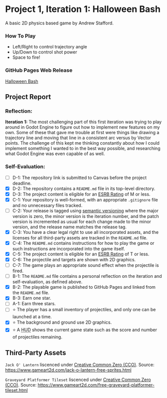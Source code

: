 # Project 1, Iteration 1: Halloween Bash
A basic 2D physics based game by Andrew Stafford.

### How To Play
- Left/Right to control trajectory angle
- Up/Down to control shot power
- Space to fire!

### GitHub Pages Web Release
[Halloween Bash](https://bsu-cs315.github.io/P1--Halloween-Bash/)

## Project Report
### Reflection:
**Iteration 1:**
The most challenging part of this first iteration was trying to play around in Godot Engine to figure out how to implement new features on my own. Some of these that gave me trouble at first were things like drawing a trajectory line and moving that line in a consistent arc versus by Vector points. The challenge of this kept me thinking constantly about how I could implement something I wanted to in the best way possible, and researching what Godot Engine was even capable of as well.

### Self-Evaluation:
- [ ] D-1: The repository link is submitted to Canvas before the project deadline.
- [x] D-2: The repository contains a <code>README.md</code> file in its top-level directory.
- [x] D-3: The project content is eligible for an <a href="https://www.esrb.org/ratings-guide/">ESRB Rating</a> of M or less.
- [x] C-1: Your repository is well-formed, with an appropriate <code>.gitignore</code> file and no unnecessary files tracked.
- [ ] C-2: Your release is tagged using <a href="https://semver.org/">semantic versioning</a> where the major version is zero, the minor version is the iteration number, and the patch version is incremented as usual for each change made to the minor version, and the release name matches the release tag.
- [x] C-3: You have a clear legal right to use all incorporated assets, and the licenses for all third-party assets are tracked in the <code>README.md</code> file.
- [x] C-4: The <code>README.md</code> contains instructions for how to play the game or such instructions are incorporated into the game itself.
- [x] C-5: The project content is eligible for an <a href="https://www.esrb.org/ratings-guide/">ESRB Rating</a> of T or less.
- [x] C-6: The projectile and targets are shown with 2D graphics.
- [ ] C-7: The game plays an appropriate sound effect when the projectile is fired.
- [ ] B-1: The <code>README.md</code> file contains a personal reflection on the iteration and self-evaluation, as defined above.
- [x] B-2: The playable game is published to GitHub Pages and linked from the <code>README.md</code> file.
- [x] B-3: Earn one star.
- [ ] A-1: Earn three stars.
- [ ] ⭐ The player has a small inventory of projectiles, and only one can be launched at a time.
- [x] ⭐ The background and ground use 2D graphics.
- [x] ⭐ A <abbr title="Heads-Up Display">HUD</abbr> shows the current game state such as the score and number of projectiles remaining.

## Third-Party Assets
`Jack O' Lantern` liscenced under [Creative Common Zero (CCO)](https://creativecommons.org/publicdomain/zero/1.0/). Source: https://www.gameart2d.com/jack-o-lantern-free-sprites.html

`Graveyard Platformer Tileset` liscenced under [Creative Common Zero (CCO)](https://creativecommons.org/publicdomain/zero/1.0/). Source: https://www.gameart2d.com/free-graveyard-platformer-tileset.html